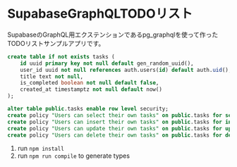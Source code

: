 # SupabaseGraphQLTODOリスト

SupabaseのGraphQL用エクステンションであるpg_graphqlを使って作ったTODOリストサンプルアプリです。

```sql
create table if not exists tasks (
    id uuid primary key not null default gen_random_uuid(),
    user_id uuid not null references auth.users(id) default auth.uid(),
    title text not null,
    is_completed boolean not null default false,
    created_at timestamptz not null default now()
);

alter table public.tasks enable row level security;
create policy "Users can select their own tasks" on public.tasks for select using (auth.uid() = user_id);
create policy "Users can insert their own tasks" on public.tasks for insert with check (auth.uid() = user_id);
create policy "Users can update their own tasks" on public.tasks for update  using (auth.uid() = user_id) with check (auth.uid() = user_id);
create policy "Users can delete their own tasks" on public.tasks for delete using (auth.uid() = user_id);
```

1. run `npm install`
1. run `npm run compile` to generate types
